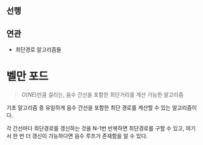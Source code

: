 ## 선행

## 연관
- 최단경로 알고리즘들

# 벨만 포드

> $O(NE)$만큼 걸리는, 음수 간선을 포함한 최단거리를 계산 가능한 알고리즘

기초 알고리즘 중 유일하게 음수 간선을 포함한 최단 경로를 계산할 수 있는 알고리즘이다.

각 간선마다 최단경로를 갱신하는 것을 N-1번 반복하면 최단경로를 구할 수 있고,
여기서 한 번 더 갱신이 가능하다면 음수 루프가 존재함을 알 수 있다.